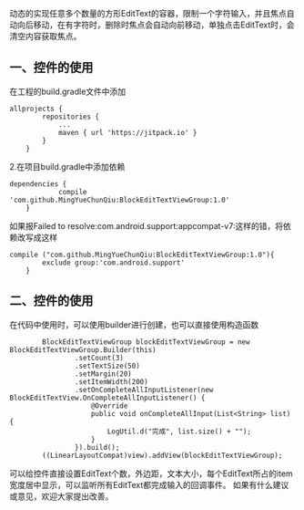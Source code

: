 动态的实现任意多个数量的方形EditText的容器，限制一个字符输入，并且焦点自动向后移动，在有字符时，删除时焦点会自动向前移动，单独点击EditText时，会清空内容获取焦点。

## 一、控件的使用 ##
在工程的build.gradle文件中添加

```
allprojects {
		repositories {
			...
			maven { url 'https://jitpack.io' }
		}
	}
```
2.在项目build.gradle中添加依赖

```
dependencies {
	        compile 'com.github.MingYueChunQiu:BlockEditTextViewGroup:1.0'
	}
```
如果报Failed to resolve:com.android.support:appcompat-v7:这样的错，将依赖改写成这样

```
compile ("com.github.MingYueChunQiu:BlockEditTextViewGroup:1.0"){
        exclude group:'com.android.support'
    }
```

## 二、控件的使用 ##
在代码中使用时，可以使用builder进行创建，也可以直接使用构造函数

```
        BlockEditTextViewGroup blockEditTextViewGroup = new BlockEditTextViewGroup.Builder(this)
                .setCount(3)
                .setTextSize(50)
                .setMargin(20)
                .setItemWidth(200)
                .setOnCompleteAllInputListener(new BlockEditTextView.OnCompleteAllInputListener() {
                    @Override
                    public void onCompleteAllInput(List<String> list) {
                        LogUtil.d("完成", list.size() + "");
                    }
                }).build();
        ((LinearLayoutCompat)view).addView(blockEditTextViewGroup);
```
可以给控件直接设置EditText个数，外边距，文本大小，每个EditText所占的item宽度居中显示，可以监听所有EditText都完成输入的回调事件。
如果有什么建议或意见，欢迎大家提出改善。
